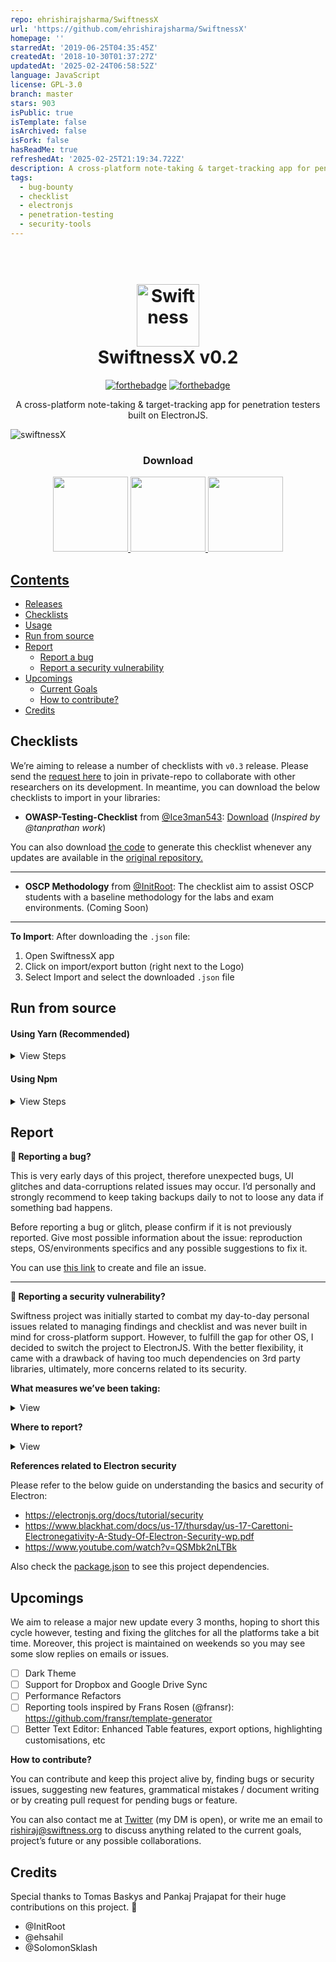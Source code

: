 ```yaml
---
repo: ehrishirajsharma/SwiftnessX
url: 'https://github.com/ehrishirajsharma/SwiftnessX'
homepage: ''
starredAt: '2019-06-25T04:35:45Z'
createdAt: '2018-10-30T01:37:27Z'
updatedAt: '2025-02-24T06:58:52Z'
language: JavaScript
license: GPL-3.0
branch: master
stars: 903
isPublic: true
isTemplate: false
isArchived: false
isFork: false
hasReadMe: true
refreshedAt: '2025-02-25T21:19:34.722Z'
description: A cross-platform note-taking & target-tracking app for penetration testers.
tags:
  - bug-bounty
  - checklist
  - electronjs
  - penetration-testing
  - security-tools
---
```


<h1 align="center">
  <br>
  <img src="https://s15.postimg.cc/omhc6tcrv/256px_2x.png" alt="Swiftness" width="100"></a>
  <br>
  SwiftnessX v0.2
  <br>
</h1>


<div align="center">

[![forthebadge](https://forthebadge.com/images/badges/made-with-javascript.svg)](https://forthebadge.com) [![forthebadge](https://forthebadge.com/images/badges/winter-is-coming.svg)](https://forthebadge.com)

</div>

<p align="center">A cross-platform note-taking & target-tracking app for penetration testers built on ElectronJS.</p>

![swiftnessX](https://github.com/ehrishirajsharma/swiftness-static/raw/master/Assets/main-view.png)

<h3 align="center">Download</h3>
<p align="center"><a href="https://github.com/ehrishirajsharma/SwiftnessX/releases/download/v0.2.2/Swiftness.0.2.2.AppImage" target="_blank">
 <img src="https://github.com/ehrishirajsharma/swiftness-static/blob/master/Assets/ubuntu-download.png" width="120px"/><a href="https://github.com/ehrishirajsharma/SwiftnessX/releases/download/v0.2.2/swiftness-setup-0.2.2.exe" target="_blank">
 <img src="https://github.com/ehrishirajsharma/swiftness-static/raw/master/Assets/windows-download.png" width="120px"/><a href="https://github.com/ehrishirajsharma/SwiftnessX/releases/download/v0.2.2/Swiftness-0.2.2.dmg" target="_blank">
 <img src="https://github.com/ehrishirajsharma/swiftness-static/raw/master/Assets/macos-download-button.png" width="120px"/></p>

## Contents

- <a href="https://github.com/ehrishirajsharma/swiftnessx/releases">Releases</a>
- <a href="#checklists">Checklists</a>
- <a href="https://www.youtube.com/watch?v=s227q_rTVkw">Usage</a>
- <a href="#Run-from-source">Run from source</a>
- <a href="#report">Report</a>
    - <a href="#bug-reporting">Report a bug</a>
    - <a href="#security-vulnerability">Report a security vulnerability</a>
- [Upcomings](#upcomings)
  - <a href="#upcomings">Current Goals</a>
  - <a href="#upcomings">How to contribute?</a>
- <a href="#credits">Credits</a>


## Checklists

We’re aiming to release a number of checklists with `v0.3` release. Please send the [request here](https://forms.gle/7W4SQJJjwuNLPESV6) to join in private-repo to collaborate with other researchers on its development. In meantime, you can download the below checklists to import in your libraries: 

- **OWASP-Testing-Checklist** from [@Ice3man543](https://github.com/Ice3man543): [Download](https://github.com/ehrishirajsharma/swiftness-static/raw/master/Checklist/OWASP-Testing-Checklist.json) (_Inspired by @tanprathan work_)

You can also download [the code](https://github.com/ehrishirajsharma/swiftness-static/blob/master/Checklist/generate-owasp-testing-checklist.go) to generate this checklist whenever any updates are available in the [original repository.](https://github.com/tanprathan/OWASP-Testing-Checklist)

------------------------

- **OSCP Methodology** from [@InitRoot](https://github.com/InitRoot): The checklist aim to assist OSCP students with a baseline methodology for the labs and exam environments. (Coming Soon)

------------------------

**To Import**: After downloading the `.json` file:

1. Open SwiftnessX app
2. Click on import/export button (right next to the Logo)
3. Select Import and select the downloaded `.json` file


## Run from source

#### Using Yarn (Recommended)
<details>
<summary>View Steps</summary>
<br>
To install yarn, please refer to <a href="https://yarnpkg.com/lang/en/docs/install/">this link.</a>
<br>
<br>

```php
> git clone https://github.com/ehrishirajsharma/swiftnessx.git //clone the repository
> sudo yarn //install dependencies within the repo folder
> sudo yarn dev //run the package
```

To update just use `git pull` or if dependencies are updated than first install them by `yarn`
</details>



#### Using Npm
<details>
<summary>View Steps</summary>
<br>
To install npm, please refer to <a href="https://nodejs.org/en">this link.</a>
<br>
<br>

```php
> sudo npm install electron -g --unsafe-perm=true --allow-root //install electron globally in system
> git clone https://github.com/ehrishirajsharma/swiftnessx.git //clone the repository
> sudo npm install --unsafe-perm=true --allow-root //install dependencies
> sudo npm run dev //run the package
```

To update just use `git pull` or if dependencies are updated than first install them by `npm install`
</details>


## Report

<strong id="bug-reporting"> :bug: Reporting a bug?</strong>

This is very early days of this project, therefore unexpected bugs, UI glitches and data-corruptions related issues may occur. I’d personally and strongly recommend to keep taking backups daily to not to loose any data if something bad happens.

Before reporting a bug or glitch, please confirm if it is not previously reported. Give most possible information about the issue: reproduction steps, OS/environments specifics and any possible suggestions to fix it.

You can use [this link](https://github.com/ehrishirajsharma/SwiftnessX/issues/new) to create and file an issue.

----------------------------------

<strong id="security-vulnerability"> :rotating_light: Reporting a security vulnerability?</strong>

Swiftness project was initially started to combat my day-to-day personal issues related to managing findings and checklist and was never built in mind for cross-platform support. However, to fulfill the gap for other OS, I decided to switch the project to ElectronJS. With the better flexibility, it came with a drawback of having too much dependencies on 3rd party libraries, ultimately, more concerns related to its security. 

<strong>What measures we’ve been taking:</strong>
<details>
  <summary>View</summary>
 
 <br>

- Kept the 3rd party dependencies lower, and built most of the modules from scratch.
- Tested injection related vulnerabilities.
- Regular check-up on 0-day vulnerabilities of the dependencies. 

</details>

<strong>Where to report?</strong>
<details>
  <summary>View</summary>
  <br>
You can send an email to security@swiftness.org, please provide as much as possible information on reproducing and fixing the vulnerabilities. We’re already aware of a few security vulnerabilities and working on to fix it.
</details>

<strong>References related to Electron security</strong>

Please refer to the below guide on understanding the basics and security of Electron: 

  - https://electronjs.org/docs/tutorial/security
  - https://www.blackhat.com/docs/us-17/thursday/us-17-Carettoni-Electronegativity-A-Study-Of-Electron-Security-wp.pdf
  - https://www.youtube.com/watch?v=QSMbk2nLTBk

Also check the [package.json](https://github.com/ehrishirajsharma/SwiftnessX/raw/package.json) to see this project dependencies.


## Upcomings

We aim to release a major new update every 3 months, hoping to short this cycle however, testing and fixing the glitches for all the platforms take a bit time. Moreover, this project is maintained on weekends so you may see some slow replies on emails or issues.

- [ ] Dark Theme
- [ ] Support for Dropbox and Google Drive Sync
- [ ] Performance Refactors
- [ ] Reporting tools inspired by Frans Rosen (@fransr): https://github.com/fransr/template-generator 
- [ ] Better Text Editor: Enhanced Table features, export options, highlighting customisations, etc

<strong id="contribute">How to contribute?</strong>

You can contribute and keep this project alive by, finding bugs or security issues, suggesting new features, grammatical mistakes / document writing or by creating pull request for pending bugs or feature.

You can also contact me at [Twitter](https://twitter.com/ehrishiraj) (my DM is open), or write me an email to rishiraj@swiftness.org to discuss anything related to the current goals, project’s future or any possible collaborations.


## Credits

Special thanks to Tomas Baskys and Pankaj Prajapat for their huge contributions on this project. :clap:

- @InitRoot
- @ehsahil
- @SolomonSklash

